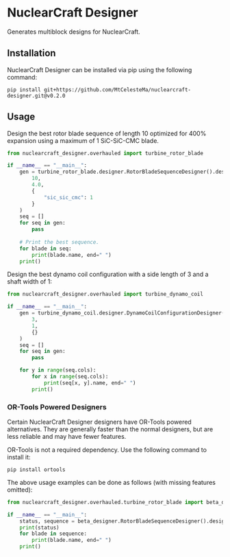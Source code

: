 # NuclearCraft Designer
Generates multiblock designs for NuclearCraft.

## Installation
NuclearCraft Designer can be installed via pip using the following command:
```shell
pip install git+https://github.com/MtCelesteMa/nuclearcraft-designer.git@v0.2.0
```

## Usage
Design the best rotor blade sequence of length 10 optimized for 400% expansion using a maximum of 1 SiC-SiC-CMC blade.
```python
from nuclearcraft_designer.overhauled import turbine_rotor_blade

if __name__ == "__main__":
    gen = turbine_rotor_blade.designer.RotorBladeSequenceDesigner().design_generator(
        10,
        4.0,
        {
            "sic_sic_cmc": 1
        }
    )
    seq = []
    for seq in gen:
        pass
    
    # Print the best sequence.
    for blade in seq:
        print(blade.name, end=" ")
    print()
```
Design the best dynamo coil configuration with a side length of 3 and a shaft width of 1:
```python
from nuclearcraft_designer.overhauled import turbine_dynamo_coil

if __name__ == "__main__":
    gen = turbine_dynamo_coil.designer.DynamoCoilConfigurationDesigner().design_generator(
        3,
        1,
        {}
    )
    seq = []
    for seq in gen:
        pass

    for y in range(seq.cols):
        for x in range(seq.cols):
            print(seq[x, y].name, end=" ")
        print()
```
### OR-Tools Powered Designers
Certain NuclearCraft Designer designers have OR-Tools powered alternatives. They are generally faster than the normal designers, but are less reliable and may have fewer features.

OR-Tools is not a required dependency. Use the following command to install it:
```shell
pip install ortools
```
The above usage examples can be done as follows (with missing features omitted):
```python
from nuclearcraft_designer.overhauled.turbine_rotor_blade import beta_designer

if __name__ == "__main__":
    status, sequence = beta_designer.RotorBladeSequenceDesigner().design(10, 4.0)
    print(status)
    for blade in sequence:
        print(blade.name, end=" ")
    print()
```
